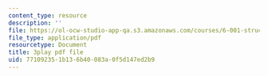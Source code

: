 ```yaml
---
content_type: resource
description: ''
file: https://ol-ocw-studio-app-qa.s3.amazonaws.com/courses/6-001-structure-and-interpretation-of-computer-programs-spring-2005/771092351b136b40083a0f5d147ed2b9_QVEOq5k6Xi0.pdf
file_type: application/pdf
resourcetype: Document
title: 3play pdf file
uid: 77109235-1b13-6b40-083a-0f5d147ed2b9
---
```

